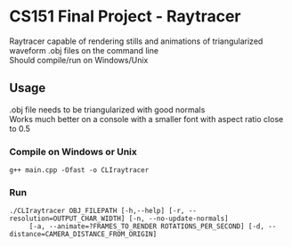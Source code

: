 # CS151 Final Project - Raytracer

Raytracer capable of rendering stills and animations of triangularized waveform .obj files on the command line  
Should compile/run on Windows/Unix

## Usage
.obj file needs to be triangularized with good normals  
Works much better on a console with a smaller font with aspect ratio close to 0.5

### Compile on Windows or Unix
```plaintext
g++ main.cpp -Ofast -o CLIraytracer
```

### Run
```plaintext
./CLIraytracer OBJ_FILEPATH [-h,--help] [-r, --resolution=OUTPUT_CHAR_WIDTH] [-n, --no-update-normals]
     [-a, --animate=?FRAMES_TO_RENDER ROTATIONS_PER_SECOND] [-d, --distance=CAMERA_DISTANCE_FROM_ORIGIN] 
```